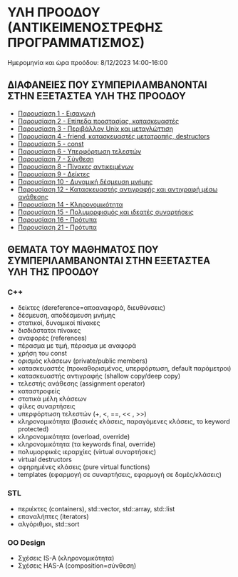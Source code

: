 # ΥΛΗ ΠΡΟΟΔΟΥ (ΑΝΤΙΚΕΙΜΕΝΟΣΤΡΕΦΗΣ ΠΡΟΓΡΑΜΜΑΤΙΣΜΟΣ)

Ημερομηνία και ώρα προόδου: 8/12/2023 14:00-16:00

## ΔΙΑΦΑΝΕΙΕΣ ΠΟΥ ΣΥΜΠΕΡΙΛΑΜΒΑΝΟΝΤΑΙ ΣΤΗΝ ΕΞΕΤΑΣΤΕΑ ΥΛΗ ΤΗΣ ΠΡΟΟΔΟΥ

* [Παρουσίαση 1 - Εισαγωγή](./OOP1.pdf)
* [Παρουσίαση 2 - Επίπεδα προστασίας, κατασκευαστές](./OOP2.pdf)
* [Παρουσίαση 3 - Περιβάλλον Unix και μεταγλώττιση](./OOP3.pdf)
* [Παρουσίαση 4 - friend, κατασκευαστές μετατροπής, destructors](./OOP4.pdf)
* [Παρουσίαση 5 - const](./OOP5.pdf)
* [Παρουσίαση 6 - Υπερφόρτωση τελεστών](./OOP6.pdf)
* [Παρουσίαση 7 - Σύνθεση](./OOP7.pdf)
* [Παρουσίαση 8 - Πίνακες αντικειμένων](./OOP8.pdf)
* [Παρουσίαση 9 - Δείκτες](./OOP9.pdf)
* [Παρουσίαση 10 - Δυναμική δέσμευση μνήμης](./OOP10.pdf)
* [Παρουσίαση 12 - Κατασκευαστής αντιγραφής και αντιγραφή μέσω ανάθεσης](./OOP12.pdf) 
* [Παρουσίαση 14 - Κληρονομικότητα](./OOP14.pdf)
* [Παρουσίαση 15 - Πολυμορφισμός και ιδεατές συναρτήσεις](./OOP15.pdf)
* [Παρουσίαση 16 - Πρότυπα](./OOP16.pdf)
* [Παρουσίαση 21 - Πρότυπα](./STL.pdf)


## ΘΕΜΑΤΑ ΤΟΥ ΜΑΘΗΜΑΤΟΣ ΠΟΥ ΣΥΜΠΕΡΙΛΑΜΒΑΝΟΝΤΑΙ ΣΤΗΝ ΕΞΕΤΑΣΤΕΑ ΥΛΗ ΤΗΣ ΠΡΟΟΔΟΥ

### C++

* δείκτες (dereference=αποαναφορά, διευθύνσεις)
* δέσμευση, αποδέσμευση μνήμης
* στατικοί, δυναμικοί πίνακες
* δισδιάστατοι πίνακες
* αναφορές (references)
* πέρασμα με τιμή, πέρασμα με αναφορά
* χρήση του const
* ορισμός κλάσεων (private/public members)
* κατασκευαστές (προκαθορισμένος, υπερφόρτωση, default παράμετροι)
* κατασκευαστής αντιγραφής (shallow copy/deep copy)
* τελεστής ανάθεσης (assignment operator)
* καταστροφείς
* στατικά μέλη κλάσεων
* φίλες συναρτήσεις
* υπερφόρτωση τελεστών (+, <, ==, << , >>)
* κληρονομικότητα (βασικές κλάσεις, παραγόμενες κλάσεις, το keyword protected)
* κληρονομικότητα (overload, override)
* κληρονομικότητα (τα keywords final, override)
* πολυμορφικές ιεραρχίες (virtual συναρτήσεις)
* virtual destructors
* αφηρημένες κλάσεις (pure virtual functions)
* templates (εφαρμογή σε συναρτήσεις, εφαρμογή σε δομές/κλάσεις)

### STL

* περιέκτες (containers), std::vector, std::array, std::list
* επαναλήπτες (iterators)
* αλγόριθμοι, std::sort

### OO Design

* Σχέσεις IS-A (κληρονομικότητα) 
* Σχέσεις HAS-A (composition=σύνθεση)